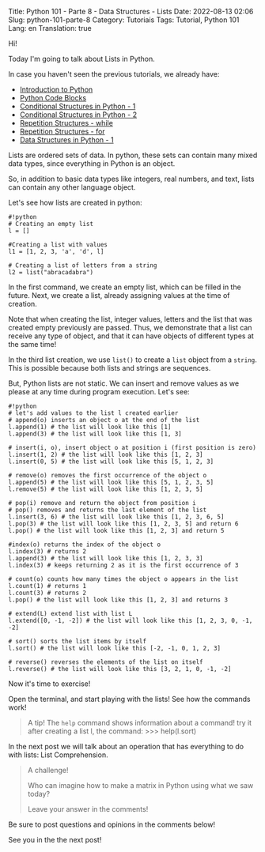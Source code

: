 Title: Python 101 - Parte 8 - Data Structures - Lists
Date: 2022-08-13 02:06
Slug: python-101-parte-8
Category: Tutoriais
Tags: Tutorial, Python 101
Lang: en
Translation: true

Hi!

Today I'm going to talk about Lists in Python.

In case you haven't seen the previous tutorials, we already have:

* [Introduction to Python]({filename}/Tutoriais/en/python101.md)
* [Python Code Blocks]({filename}/Tutoriais/en/python101.2.md)
* [Conditional Structures in Python - 1]({filename}/Tutoriais/en/python101.3.md)
* [Conditional Structures in Python - 2]({filename}/Tutoriais/en/python101.4.md)
* [Repetition Structures - while]({filename}/Tutoriais/en/python101.5.md)
* [Repetition Structures - for]({filename}/Tutoriais/en/python101.6.md)
* [Data Structures in Python - 1]({filename}/Tutoriais/en/python101.7.md)

Lists are ordered sets of data. In python, these sets can contain many mixed data types, since everything in Python is an object.

So, in addition to basic data types like integers, real numbers, and text, lists can contain any other language object.

Let's see how lists are created in python:

    #!python
    # Creating an empty list
    l = []

    #Creating a list with values
    l1 = [1, 2, 3, 'a', 'd', l]

    # Creating a list of letters from a string
    l2 = list("abracadabra")

In the first command, we create an empty list, which can be filled in the future. Next, we create a list, already assigning values ​​at the time of creation.

Note that when creating the list, integer values, letters and the list that was created empty previously are passed. Thus, we demonstrate that a list can receive any type of object, and that it can have objects of different types at the same time!

In the third list creation, we use `list()` to create a `list` object from a `string`. This is possible because both lists and strings are sequences.

But, Python lists are not static. We can insert and remove values ​​as we please at any time during program execution. Let's see:

    #!python
    # let's add values ​​to the list l created earlier
    # append(o) inserts an object o at the end of the list
    l.append(1) # the list will look like this [1]
    l.append(3) # the list will look like this [1, 3]
    
    # insert(i, o), insert object o at position i (first position is zero)
    l.insert(1, 2) # the list will look like this [1, 2, 3]
    l.insert(0, 5) # the list will look like this [5, 1, 2, 3]
    
    # remove(o) removes the first occurrence of the object o
    l.append(5) # the list will look like this [5, 1, 2, 3, 5]
    l.remove(5) # the list will look like this [1, 2, 3, 5]
    
    # pop(i) remove and return the object from position i
    # pop() removes and returns the last element of the list
    l.insert(3, 6) # the list will look like this [1, 2, 3, 6, 5]
    l.pop(3) # the list will look like this [1, 2, 3, 5] and return 6
    l.pop() # the list will look like this [1, 2, 3] and return 5
    
    #index(o) returns the index of the object o
    l.index(3) # returns 2
    l.append(3) # the list will look like this [1, 2, 3, 3]
    l.index(3) # keeps returning 2 as it is the first occurrence of 3
    
    # count(o) counts how many times the object o appears in the list
    l.count(1) # returns 1
    l.count(3) # returns 2
    l.pop() # the list will look like this [1, 2, 3] and returns 3
    
    # extend(L) extend list with list L
    l.extend([0, -1, -2]) # the list will look like this [1, 2, 3, 0, -1, -2]
    
    # sort() sorts the list items by itself
    l.sort() # the list will look like this [-2, -1, 0, 1, 2, 3]
    
    # reverse() reverses the elements of the list on itself
    l.reverse() # the list will look like this [3, 2, 1, 0, -1, -2]

Now it's time to exercise!

Open the terminal, and start playing with the lists! See how the commands work!

> A tip! The `help` command shows information about a command! try it after
> creating a list l, the command:
    >>> help(l.sort)

In the next post we will talk about an operation that has everything to do with lists: List Comprehension.

> A challenge!
>
> Who can imagine how to make a matrix in Python using what we saw today?
>
> Leave your answer in the comments!

Be sure to post questions and opinions in the comments below!

See you in the the next post!